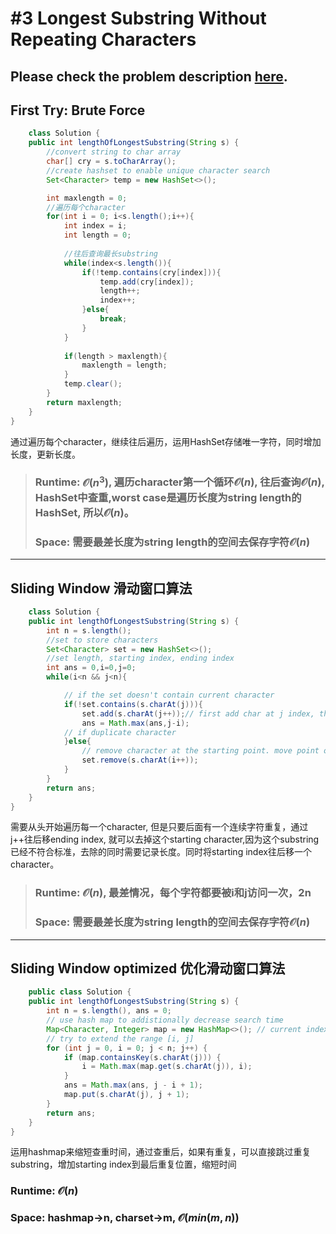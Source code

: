 # #3 Longest Substring Without Repeating Characters

## Please check the problem description [here](https://leetcode.com/problems/longest-substring-without-repeating-characters/).

## First Try: Brute Force

```Java
    class Solution {
    public int lengthOfLongestSubstring(String s) {
        //convert string to char array
        char[] cry = s.toCharArray();
        //create hashset to enable unique character search
        Set<Character> temp = new HashSet<>();

        int maxlength = 0;
        //遍历每个character
        for(int i = 0; i<s.length();i++){
            int index = i;
            int length = 0;
            
            //往后查询最长substring
            while(index<s.length()){
                if(!temp.contains(cry[index])){
                    temp.add(cry[index]);
                    length++;
                    index++;
                }else{
                    break;
                }
            }
            
            if(length > maxlength){
                maxlength = length; 
            }
            temp.clear();
        }
        return maxlength;
    }
}
```

通过遍历每个character，继续往后遍历，运用HashSet存储唯一字符，同时增加长度，更新长度。

>### Runtime: $\mathcal{O}(n^3)$, 遍历character第一个循环$\mathcal{O}(n)$, 往后查询$\mathcal{O}(n)$, HashSet中查重,worst case是遍历长度为string length的HashSet, 所以$\mathcal{O}(n)$。  
>### Space: 需要最差长度为string length的空间去保存字符$\mathcal{O}(n)$

---

## Sliding Window __滑动窗口算法__

```Java
    class Solution {
    public int lengthOfLongestSubstring(String s) {
        int n = s.length();
        //set to store characters
        Set<Character> set = new HashSet<>();
        //set length, starting index, ending index
        int ans = 0,i=0,j=0;
        while(i<n && j<n){

            // if the set doesn't contain current character
            if(!set.contains(s.charAt(j))){
                set.add(s.charAt(j++));// first add char at j index, then j ++
                ans = Math.max(ans,j-i);
            // if duplicate character
            }else{
                // remove character at the starting point. move point one position forward.
                set.remove(s.charAt(i++));
            }
        }
        return ans;
    }
}
```
需要从头开始遍历每一个character, 但是只要后面有一个连续字符重复，通过j++往后移ending index, 就可以去掉这个starting character,因为这个substring已经不符合标准，去除的同时需要记录长度。同时将starting index往后移一个character。
>### Runtime: $\mathcal{O}(n)$, 最差情况，每个字符都要被i和j访问一次，2n
>### Space: 需要最差长度为string length的空间去保存字符$\mathcal{O}(n)$
---
## Sliding Window optimized __优化滑动窗口算法__

```Java
    public class Solution {
    public int lengthOfLongestSubstring(String s) {
        int n = s.length(), ans = 0;
        // use hash map to addistionally decrease search time
        Map<Character, Integer> map = new HashMap<>(); // current index of character
        // try to extend the range [i, j]
        for (int j = 0, i = 0; j < n; j++) {
            if (map.containsKey(s.charAt(j))) {
                i = Math.max(map.get(s.charAt(j)), i);
            }
            ans = Math.max(ans, j - i + 1);
            map.put(s.charAt(j), j + 1);
        }
        return ans;
    }
}
```

运用hashmap来缩短查重时间，通过查重后，如果有重复，可以直接跳过重复substring，增加starting index到最后重复位置，缩短时间

### Runtime: $\mathcal{O}(n)$
### Space: hashmap->n, charset->m, $\mathcal{O}(min(m,n))$


